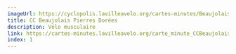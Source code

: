 ```yaml
---
imageUrl: https://cyclopolis.lavilleavelo.org/cartes-minutes/BeaujolaisPierresDorées_Muscu.png
title: CC Beaujolais Pierres Dorées
description: Vélo musculaire
link: https://cartes-minutes.lavilleavelo.org/carte_minute_CCBeaujolaisPierresDorées_VeloMuscu.html
index: 1
---
```

